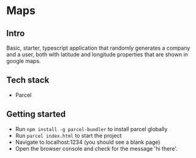 # Maps

## Intro

Basic, starter, typescript application that randomly generates a company and a user, both with latitude and longitude properties that are shown in google maps.

## Tech stack

- Parcel

## Getting started

- Run `npm install -g parcel-bundler` to install parcel globally
- Run `parcel index.html` to start the project
- Navigate to localhost:1234 (you should see a blank page)
- Open the browser console and check for the message 'hi there'.
